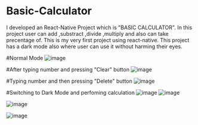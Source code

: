 # Basic-Calculator
I developed an React-Native Project which is "BASIC CALCULATOR". In this project user can add ,substract ,divide ,multiply and also can take precentage of. This is my very first project using react-native. This project has a dark mode also where user can use it without harming their eyes.


#Normal Mode
![image](https://github.com/IshaqueQureshi/Basic-Calculator/assets/99033920/809beaad-d56d-47fb-a4f0-cba1db7488e1)

#After typing number and pressing "Clear" button
![image](https://github.com/IshaqueQureshi/Basic-Calculator/assets/99033920/2fb9bf61-f4cc-4e89-9747-6f193207d149)

#Typing number and then pressing "Delete" button
![image](https://github.com/IshaqueQureshi/Basic-Calculator/assets/99033920/b361d8bd-fdaa-47fe-8f9d-153dd1f7eb73)


#Switching to Dark Mode and perfoming calculation
![image](https://github.com/IshaqueQureshi/Basic-Calculator/assets/99033920/e83a051e-f693-4f35-ae86-6ac837f2d552)
![image](https://github.com/IshaqueQureshi/Basic-Calculator/assets/99033920/156a3fb6-4c74-4c31-97b2-52a300b067f4)

![image](https://github.com/IshaqueQureshi/Basic-Calculator/assets/99033920/320b44b3-203c-42b3-b51a-c54b7130e8fa)

![image](https://github.com/IshaqueQureshi/Basic-Calculator/assets/99033920/d7923d62-6a5e-4484-aeb7-588220af081e)

